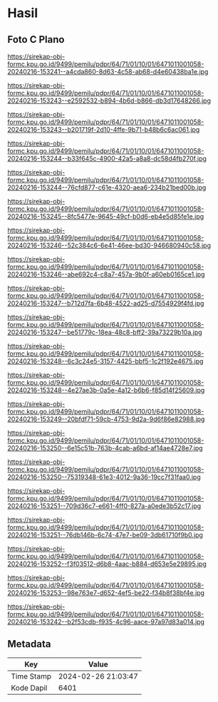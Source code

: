 # Hasil

## Foto C Plano

https://sirekap-obj-formc.kpu.go.id/9499/pemilu/pdpr/64/71/01/10/01/6471011001058-20240216-153241--a4cda860-8d63-4c58-ab68-d4e60438ba1e.jpg

https://sirekap-obj-formc.kpu.go.id/9499/pemilu/pdpr/64/71/01/10/01/6471011001058-20240216-153243--e2592532-b894-4b6d-b866-db3d17648266.jpg

https://sirekap-obj-formc.kpu.go.id/9499/pemilu/pdpr/64/71/01/10/01/6471011001058-20240216-153243--b201719f-2d10-4ffe-9b71-b48b6c6ac061.jpg

https://sirekap-obj-formc.kpu.go.id/9499/pemilu/pdpr/64/71/01/10/01/6471011001058-20240216-153244--b33f645c-4900-42a5-a8a8-dc58d4fb270f.jpg

https://sirekap-obj-formc.kpu.go.id/9499/pemilu/pdpr/64/71/01/10/01/6471011001058-20240216-153244--76cfd877-c61e-4320-aea6-234b21bed00b.jpg

https://sirekap-obj-formc.kpu.go.id/9499/pemilu/pdpr/64/71/01/10/01/6471011001058-20240216-153245--8fc5477e-9645-49cf-b0d6-eb4e5d85fe1e.jpg

https://sirekap-obj-formc.kpu.go.id/9499/pemilu/pdpr/64/71/01/10/01/6471011001058-20240216-153246--52c384c6-6e41-46ee-bd30-946680940c58.jpg

https://sirekap-obj-formc.kpu.go.id/9499/pemilu/pdpr/64/71/01/10/01/6471011001058-20240216-153246--abe692c4-c8a7-457a-9b0f-a60eb0165ce1.jpg

https://sirekap-obj-formc.kpu.go.id/9499/pemilu/pdpr/64/71/01/10/01/6471011001058-20240216-153247--b712d7fa-6b48-4522-ad25-d7554929f4fd.jpg

https://sirekap-obj-formc.kpu.go.id/9499/pemilu/pdpr/64/71/01/10/01/6471011001058-20240216-153247--be51779c-18ea-48c8-bff2-39a73229b10a.jpg

https://sirekap-obj-formc.kpu.go.id/9499/pemilu/pdpr/64/71/01/10/01/6471011001058-20240216-153248--6c3c24e5-3157-4425-bbf5-1c2f192e4675.jpg

https://sirekap-obj-formc.kpu.go.id/9499/pemilu/pdpr/64/71/01/10/01/6471011001058-20240216-153248--4e27ae3b-0a5e-4a12-b6b6-f85d14f25609.jpg

https://sirekap-obj-formc.kpu.go.id/9499/pemilu/pdpr/64/71/01/10/01/6471011001058-20240216-153249--20bfdf71-59cb-4753-9d2a-9d6f86e82988.jpg

https://sirekap-obj-formc.kpu.go.id/9499/pemilu/pdpr/64/71/01/10/01/6471011001058-20240216-153250--6e15c51b-763b-4cab-a6bd-af14ae4728e7.jpg

https://sirekap-obj-formc.kpu.go.id/9499/pemilu/pdpr/64/71/01/10/01/6471011001058-20240216-153250--75319348-61e3-4012-9a36-19cc7f31faa0.jpg

https://sirekap-obj-formc.kpu.go.id/9499/pemilu/pdpr/64/71/01/10/01/6471011001058-20240216-153251--709d36c7-e661-4ff0-827a-a0ede3b52c17.jpg

https://sirekap-obj-formc.kpu.go.id/9499/pemilu/pdpr/64/71/01/10/01/6471011001058-20240216-153251--76db146b-6c74-47e7-be09-3db61710f9b0.jpg

https://sirekap-obj-formc.kpu.go.id/9499/pemilu/pdpr/64/71/01/10/01/6471011001058-20240216-153252--f3f03512-d6b8-4aac-b884-d653e5e29895.jpg

https://sirekap-obj-formc.kpu.go.id/9499/pemilu/pdpr/64/71/01/10/01/6471011001058-20240216-153253--98e763e7-d652-4ef5-be22-f34b8f38bf4e.jpg

https://sirekap-obj-formc.kpu.go.id/9499/pemilu/pdpr/64/71/01/10/01/6471011001058-20240216-153242--b2f53cdb-f935-4c96-aace-97a97d83a014.jpg


## Metadata

| Key        | Value               |
| ---------- | ------------------- |
| Time Stamp | 2024-02-26 21:03:47 |
| Kode Dapil | 6401                |



